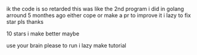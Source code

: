 ik the code is so retarded this was like the 2nd program i did in golang arround 5 monthes ago either cope or make a pr to improve it i lazy to fix star pls thanks


10 stars i make better maybe


use your brain please to run i lazy make tutorial